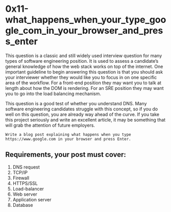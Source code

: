 # 0x11-what_happens_when_your_type_google_com_in_your_browser_and_press_enter

This question is a classic and still widely used interview question for many types of software engineering position. It is used to assess a candidate’s general knowledge of how the web stack works on top of the internet. One important guideline to begin answering this question is that you should ask your interviewer whether they would like you to focus in on one specific area of the workflow. For a front-end position they may want you to talk at length about how the DOM is rendering. For an SRE position they may want you to go into the load balancing mechanism.

This question is a good test of whether you understand DNS. Many software engineering candidates struggle with this concept, so if you do well on this question, you are already way ahead of the curve. If you take this project seriously and write an excellent article, it may be something that will grab the attention of future employers.

```Write a blog post explaining what happens when you type https://www.google.com in your browser and press Enter.```


## Requirements, your post must cover:

<ol>
  <li>DNS request</li>
  <li>TCP/IP</li>
  <li>Firewall</li>
  <li>HTTPS/SSL</li>
  <li>Load-balancer</li>
  <li>Web server</li>
  <li>Application server</li>
  <li>Database</li>
</ol>
